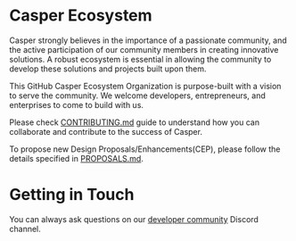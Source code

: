 # Casper Ecosystem

Casper strongly believes in the importance of a passionate community, and the active participation of our community members in creating innovative solutions. A robust ecosystem is essential in allowing the community to develop these solutions and projects built upon them.

This GitHub Casper Ecosystem Organization is purpose-built with a vision to serve the community. We welcome developers, entrepreneurs, and enterprises to come to build with us.

Please check [CONTRIBUTING.md](https://github.com/casper-ecosystem/.github/blob/main/profile/CONTRIBUTING.md) guide to understand how you can collaborate and contribute to the success of Casper. 

To propose new Design Proposals/Enhancements(CEP), please follow the details specified in [PROPOSALS.md](https://github.com/casper-ecosystem/.github/blob/main/profile/PROPOSALS.md).

# Getting in Touch

You can always ask questions on our [developer community](https://discordapp.com/channels/615596155992145953/870001325813948416) Discord channel.


